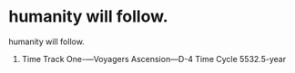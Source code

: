 # humanity will follow.

humanity will follow.
1. Time Track One-—Voyagers Ascension—D-4 Time Cycle 5532.5-year